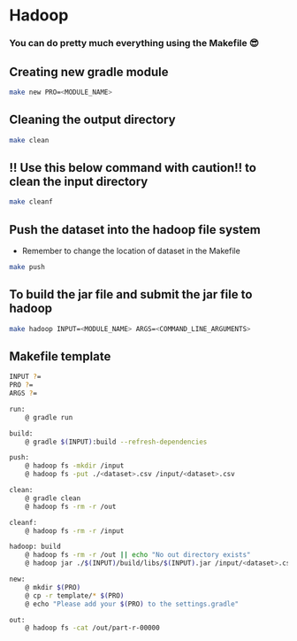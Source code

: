 # Hadoop

### **You can do pretty much everything using the Makefile 😎**

## Creating new gradle module
```bash
make new PRO=<MODULE_NAME>
```

## Cleaning the output directory
```bash
make clean
```

## ‼️ Use this below command with caution‼️ to clean the input directory
```bash
make cleanf
```

## Push the dataset into the hadoop file system
- Remember to change the location of dataset in the Makefile
```bash
make push
```

## To build the jar file and submit the jar file to hadoop
```bash
make hadoop INPUT=<MODULE_NAME> ARGS=<COMMAND_LINE_ARGUMENTS>
```

## Makefile template
```bash
INPUT ?=
PRO ?=
ARGS ?=

run:
	@ gradle run

build:
	@ gradle $(INPUT):build --refresh-dependencies

push:
	@ hadoop fs -mkdir /input
	@ hadoop fs -put ./<dataset>.csv /input/<dataset>.csv

clean: 
	@ gradle clean
	@ hadoop fs -rm -r /out

cleanf:
	@ hadoop fs -rm -r /input

hadoop: build
	@ hadoop fs -rm -r /out || echo "No out directory exists"
	@ hadoop jar ./$(INPUT)/build/libs/$(INPUT).jar /input/<dataset>.csv /out $(ARGS)

new: 
	@ mkdir $(PRO)
	@ cp -r template/* $(PRO)
	@ echo "Please add your $(PRO) to the settings.gradle"

out:
	@ hadoop fs -cat /out/part-r-00000
```
